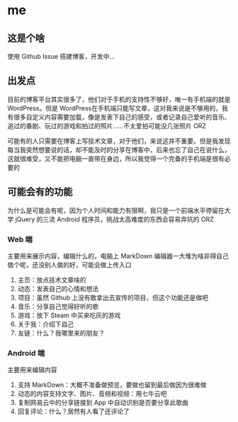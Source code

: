 # me

## 这是个啥

使用 Github Issue 搭建博客，开发中...

## 出发点

目前的博客平台其实很多了，他们对于手机的支持性不够好，唯一有手机端的就是 WordPress。但是 WordPress在手机端只能写文章，这对我来说是不够用的，我有很多自定义内容需要加载，像是发表下自己的感受，或者记录自己爱听的音乐、追过的番剧、玩过的游戏和拍过的照片……不太爱拍可能没几张照片 ORZ 

可能有的人只需要在博客上写技术文章，对于他们，来说这并不重要。但是我发现每当我突然想要说的话，却不能及时的分享在博客中，后来也忘了自己在说什么，这就很难受，又不能把电脑一直带在身边，所以我觉得一个完备的手机端是很有必要的

## 可能会有的功能

为什么是可能会有呢，因为个人时间和能力有限啊，我只是一个前端水平停留在大学 jQuery 的三流 Android 程序员，挑战太高难度的东西会容易弃坑的 ORZ 

### Web 端

主要用来展示内容，编辑什么的，电脑上 MarkDown 编辑器一大堆为啥非得自己做个呢，还没别人做的好，可能会做上传入口

1. 主页：放点技术文章啥的
2. 动态：发表自己的心情和想法
3. 项目：虽然 Github 上没有敢拿出去宣传的项目，但这个功能还是做吧
4. 音乐：分享自己觉得好听的歌
5. 游戏：放下 Steam 中买来吃灰的游戏
6. 关于我：介绍下自己
7. 友链：什么？我哪里来的朋友？

### Android 端

主要用来编辑内容

1. 支持 MarkDown：大概不准备做预览，要做也留到最后做因为很难做
2. 动态的内容支持文字、图片、音频和视频：用七牛云吧
3. 复制网易云中的分享链接到 App 中自动识别是否要分享此歌曲
4. 回复评论：什么？居然有人看了还评论了
